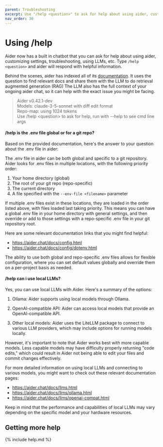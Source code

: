 ```yaml
---
parent: Troubleshooting
excerpt: Use "/help <question>" to ask for help about using aider, customizing settings, troubleshooting, using LLMs, etc.
nav_order: 30
---
```


# Using /help

Aider now has a built in chatbot that 
you can ask for help about using aider, 
customizing settings, troubleshooting, using LLMs, etc.
Type `/help <question>` and
aider will respond with helpful information.

Behind the scenes, aider has indexed all of its
[documentation](https://aider.chat/).
It uses the question to find relevant docs
and share them with the LLM to do
retrieval augmented generation (RAG)
The LLM also has the full context of your ongoing
aider chat,
so it can help with the exact issue you might be facing.


<div class="chat-transcript" markdown="1">

> Aider v0.42.1-dev  
> Models: claude-3-5-sonnet with diff edit format  
> Repo-map: using 1024 tokens  
> Use /help \<question\> to ask for help, run with --help to see cmd line args  

#### /help is the .env file global or for a git repo?

Based on the provided documentation, here's the answer to your question about the .env file in aider:

The .env file in aider can be both global and specific to a git repository. Aider looks for .env files in multiple locations, with the following priority order:

1. Your home directory (global)
2. The root of your git repo (repo-specific)
3. The current directory
4. A file specified with the `--env-file <filename>` parameter

If multiple .env files exist in these locations, they are loaded in the order listed above, with files loaded last taking priority. This means you can have a global .env file in your home directory with general settings, and then override or add to those settings with a repo-specific .env file in your git repository root.

Here are some relevant documentation links that you might find helpful:

- https://aider.chat/docs/config.html
- https://aider.chat/docs/config/dotenv.html

The ability to use both global and repo-specific .env files allows for flexible configuration, where you can set default values globally and override them on a per-project basis as needed.

</div>
<div class="chat-transcript" markdown="1">

#### /help can i use local LLMs?

Yes, you can use local LLMs with Aider. Here's a summary of the options:

1. Ollama: Aider supports using local models through Ollama.

2. OpenAI-compatible API: Aider can access local models that provide an OpenAI-compatible API.

3. Other local models: Aider uses the LiteLLM package to connect to various LLM providers, which may include options for running models locally.

However, it's important to note that Aider works best with more capable models. Less capable models may have difficulty properly returning "code edits," which could result in Aider not being able to edit your files and commit changes effectively.

For more detailed information on using local LLMs and connecting to various models, you might want to check out these relevant documentation pages:

- https://aider.chat/docs/llms.html
- https://aider.chat/docs/llms/ollama.html
- https://aider.chat/docs/llms/openai-compat.html

Keep in mind that the performance and capabilities of local LLMs may vary depending on the specific model and your hardware resources.

</div>


## Getting more help

{% include help.md %}
